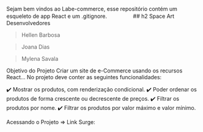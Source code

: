 Sejam bem vindos ao Labe-commerce, esse repositório contém um esqueleto de app React e um .gitignore.
 ㅤㅤㅤㅤㅤ## h2 Space Art
Desenvolvedores
> Hellen Barbosa

> Joana Dias

> Mylena Savala

Objetivo do Projeto
Criar um site de e-Commerce usando os recursos React... No projeto deve conter as seguintes funcionalidades:

✔️ Mostrar os produtos, com renderização condicional.
✔️ Poder ordenar os produtos de forma crescente ou decrescente de preços.
✔️ Filtrar os produtos por nome.
✔️ Filtrar os produtos por valor máximo e valor mínimo.

Acessando o Projeto
=> Link Surge:
